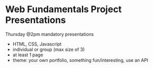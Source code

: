 # Web Fundamentals Project Presentations

Thursday @2pm mandatory presentations

- HTML, CSS, Javascript
- individual or group (max size of 3)
- at least 1 page
- theme: your own portfolio, something fun/interesting, use an API
